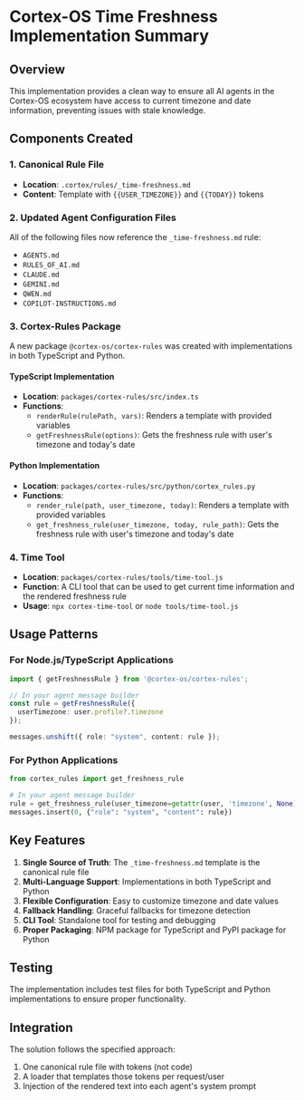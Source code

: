 # Cortex-OS Time Freshness Implementation Summary

## Overview

This implementation provides a clean way to ensure all AI agents in the Cortex-OS ecosystem have access to current timezone and date information, preventing issues with stale knowledge.

## Components Created

### 1. Canonical Rule File
- **Location**: `.cortex/rules/_time-freshness.md`
- **Content**: Template with `{{USER_TIMEZONE}}` and `{{TODAY}}` tokens

### 2. Updated Agent Configuration Files
All of the following files now reference the `_time-freshness.md` rule:
- `AGENTS.md`
- `RULES_OF_AI.md`
- `CLAUDE.md`
- `GEMINI.md`
- `QWEN.md`
- `COPILOT-INSTRUCTIONS.md`

### 3. Cortex-Rules Package
A new package `@cortex-os/cortex-rules` was created with implementations in both TypeScript and Python.

#### TypeScript Implementation
- **Location**: `packages/cortex-rules/src/index.ts`
- **Functions**:
  - `renderRule(rulePath, vars)`: Renders a template with provided variables
  - `getFreshnessRule(options)`: Gets the freshness rule with user's timezone and today's date

#### Python Implementation
- **Location**: `packages/cortex-rules/src/python/cortex_rules.py`
- **Functions**:
  - `render_rule(path, user_timezone, today)`: Renders a template with provided variables
  - `get_freshness_rule(user_timezone, today, rule_path)`: Gets the freshness rule with user's timezone and today's date

### 4. Time Tool
- **Location**: `packages/cortex-rules/tools/time-tool.js`
- **Function**: A CLI tool that can be used to get current time information and the rendered freshness rule
- **Usage**: `npx cortex-time-tool` or `node tools/time-tool.js`

## Usage Patterns

### For Node.js/TypeScript Applications
```typescript
import { getFreshnessRule } from '@cortex-os/cortex-rules';

// In your agent message builder
const rule = getFreshnessRule({ 
  userTimezone: user.profile?.timezone 
});

messages.unshift({ role: "system", content: rule });
```

### For Python Applications
```python
from cortex_rules import get_freshness_rule

# In your agent message builder
rule = get_freshness_rule(user_timezone=getattr(user, 'timezone', None))
messages.insert(0, {"role": "system", "content": rule})
```

## Key Features

1. **Single Source of Truth**: The `_time-freshness.md` template is the canonical rule file
2. **Multi-Language Support**: Implementations in both TypeScript and Python
3. **Flexible Configuration**: Easy to customize timezone and date values
4. **Fallback Handling**: Graceful fallbacks for timezone detection
5. **CLI Tool**: Standalone tool for testing and debugging
6. **Proper Packaging**: NPM package for TypeScript and PyPI package for Python

## Testing

The implementation includes test files for both TypeScript and Python implementations to ensure proper functionality.

## Integration

The solution follows the specified approach:
1. One canonical rule file with tokens (not code)
2. A loader that templates those tokens per request/user
3. Injection of the rendered text into each agent's system prompt
